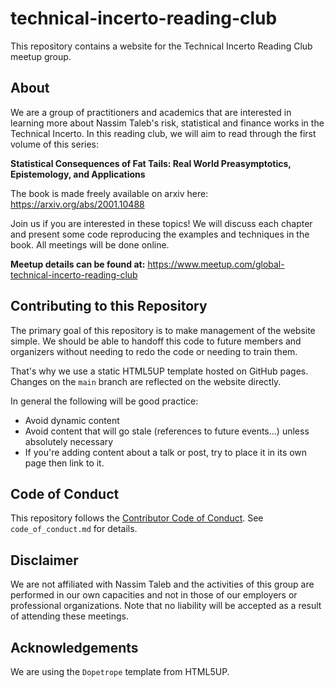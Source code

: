 # technical-incerto-reading-club
This repository contains a website for the Technical Incerto Reading Club meetup group.

## About

We are a group of practitioners and academics that are interested in learning more about Nassim Taleb's risk, statistical and finance works in the Technical Incerto. In this reading club, we will aim to read through the first volume of this series:


**Statistical Consequences of Fat Tails: Real World Preasymptotics, Epistemology, and Applications**

The book is made freely available on arxiv here: https://arxiv.org/abs/2001.10488

Join us if you are interested in these topics! We will discuss each chapter and present some code reproducing the examples and techniques in the book. All meetings will be done online.

**Meetup details can be found at:** https://www.meetup.com/global-technical-incerto-reading-club

## Contributing to this Repository

The primary goal of this repository is to make management of the website simple. We should be able to handoff this code to future members and organizers without needing to redo the code or needing to train them.

That's why we use a static HTML5UP template hosted on GitHub pages. Changes on the `main` branch are reflected on the website directly.

In general the following will be good practice:

 - Avoid dynamic content
 - Avoid content that will go stale (references to future events...) unless absolutely necessary
 - If you're adding content about a talk or post, try to place it in its own page then link to it.

## Code of Conduct

This repository follows the [Contributor Code of Conduct](https://www.contributor-covenant.org/]). See `code_of_conduct.md` for details.

## Disclaimer

We are not affiliated with Nassim Taleb and the activities of this group are performed in our own capacities and not in those of our employers or professional organizations. Note that no liability will be accepted as a result of attending these meetings.

## Acknowledgements

We are using the `Dopetrope` template from HTML5UP.
